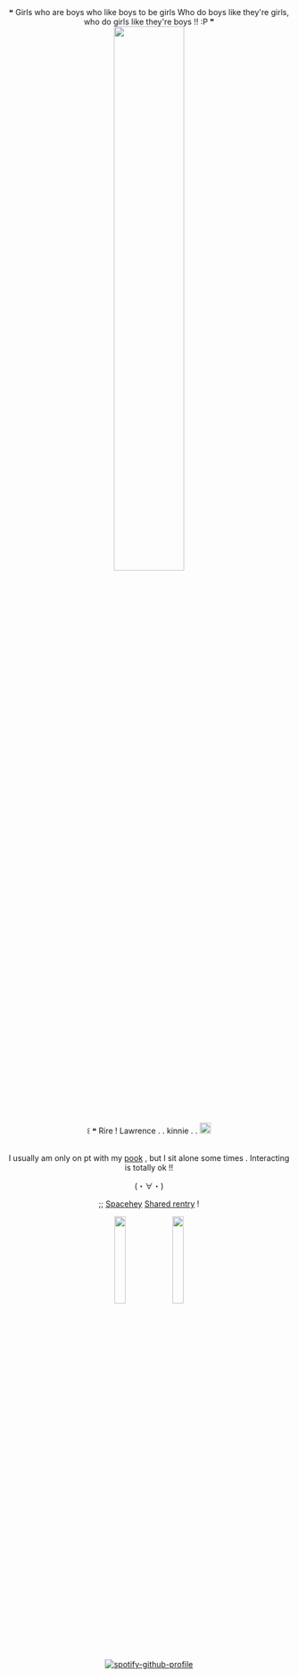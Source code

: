 <div id="header" align="center">
 ❝ Girls who are boys who like boys to be girls
Who do boys like they're girls, who do girls like they're boys !! :P ❞
<div align="center">
<img src="https://files.catbox.moe/j0165u.png" width="50%" heigh="3%"


<div id="header" align="center">

 
꒰  ❝ Rire ! Lawrence . . kinnie . . <img src="https://files.catbox.moe/3z55xw.gif" width="20" heigh="10%">  
‎


I usually am only on pt with my [pook](https://github.com/silksunk) , but I sit alone some times . Interacting is totally ok !!

(・∀・)




;; [Spacehey](https://spacehey.com/fleshylust)  [Shared rentry](https://rentry.co/tootsierolls)  !


<div id="header" align="center">
 <img src="https://files.catbox.moe/vx8hmf.png" width="20%" heigh="3%"> <img src="https://files.catbox.moe/e1tot9.png" width="20%" heigh="3%">

[![spotify-github-profile](https://spotify-github-profile.kittinanx.com/api/view?uid=316shfwtdjru2uk3jiihh3jxaa6m&cover_image=true&theme=novatorem&show_offline=false&background_color=ff2c98&interchange=true&bar_color=09f100&bar_color_cover=true)](https://github.com/kittinan/spotify-github-profile)
